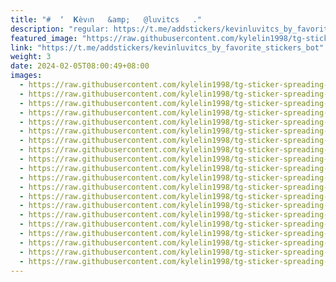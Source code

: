 ```yaml
---
title: "#  ‘  𝚱èvꪱn   &amp;   @luvitcs   ."
description: "regular: https://t.me/addstickers/kevinluvitcs_by_favorite_stickers_bot"
featured_image: "https://raw.githubusercontent.com/kylelin1998/tg-sticker-spreading-worldwide-images/main/img/b2e56b47-9a84-40d9-ad5f-f84e182506fc.jpg"
link: "https://t.me/addstickers/kevinluvitcs_by_favorite_stickers_bot"
weight: 3
date: 2024-02-05T08:00:49+08:00
images:
  - https://raw.githubusercontent.com/kylelin1998/tg-sticker-spreading-worldwide-images/main/img/b2e56b47-9a84-40d9-ad5f-f84e182506fc.jpg
  - https://raw.githubusercontent.com/kylelin1998/tg-sticker-spreading-worldwide-images/main/img/ef4c19cf-ac1d-4872-b3ff-eb89d257dce6.jpg
  - https://raw.githubusercontent.com/kylelin1998/tg-sticker-spreading-worldwide-images/main/img/2afb2a0f-4e0f-4276-847b-eeffba85636e.jpg
  - https://raw.githubusercontent.com/kylelin1998/tg-sticker-spreading-worldwide-images/main/img/0174c9e1-aa38-4a01-838b-d131c4fc5fff.jpg
  - https://raw.githubusercontent.com/kylelin1998/tg-sticker-spreading-worldwide-images/main/img/1c0619fc-4bfd-4e36-9c95-a1a7887d4e00.jpg
  - https://raw.githubusercontent.com/kylelin1998/tg-sticker-spreading-worldwide-images/main/img/662c9d3b-9ee8-4d63-92ea-2e3dc5014fe7.jpg
  - https://raw.githubusercontent.com/kylelin1998/tg-sticker-spreading-worldwide-images/main/img/46315715-1c7f-453a-905b-fedee348f780.jpg
  - https://raw.githubusercontent.com/kylelin1998/tg-sticker-spreading-worldwide-images/main/img/124407d5-be31-407d-a198-7c8398f087eb.jpg
  - https://raw.githubusercontent.com/kylelin1998/tg-sticker-spreading-worldwide-images/main/img/a5f68fe7-76f9-4855-8980-bcb44b5c6327.jpg
  - https://raw.githubusercontent.com/kylelin1998/tg-sticker-spreading-worldwide-images/main/img/9bf54e00-2177-48ed-a89c-efdda2224ed7.jpg
  - https://raw.githubusercontent.com/kylelin1998/tg-sticker-spreading-worldwide-images/main/img/b37f81ee-d0d6-4cd8-9968-a88d3b5eaa64.jpg
  - https://raw.githubusercontent.com/kylelin1998/tg-sticker-spreading-worldwide-images/main/img/84fcf053-503b-42b9-b4cc-ce274611cf3a.jpg
  - https://raw.githubusercontent.com/kylelin1998/tg-sticker-spreading-worldwide-images/main/img/c456e2fd-7124-4be9-96a0-095f338e7d3b.jpg
  - https://raw.githubusercontent.com/kylelin1998/tg-sticker-spreading-worldwide-images/main/img/0809e2f9-721b-4a35-8a4d-19eb6c50708f.jpg
  - https://raw.githubusercontent.com/kylelin1998/tg-sticker-spreading-worldwide-images/main/img/b51774f6-0cdf-4ea2-af79-1cf93a4ad56b.jpg
  - https://raw.githubusercontent.com/kylelin1998/tg-sticker-spreading-worldwide-images/main/img/0ecd12b7-8936-4b65-b6f8-e3acb1aaab25.jpg
  - https://raw.githubusercontent.com/kylelin1998/tg-sticker-spreading-worldwide-images/main/img/41aec303-e3e7-43f2-87f8-ac4277f8ca18.jpg
  - https://raw.githubusercontent.com/kylelin1998/tg-sticker-spreading-worldwide-images/main/img/bceb804f-8f7c-46f3-9975-d0b2c14c990d.jpg
  - https://raw.githubusercontent.com/kylelin1998/tg-sticker-spreading-worldwide-images/main/img/877e52df-ebf0-4c70-b77d-be716beebc5f.jpg
  - https://raw.githubusercontent.com/kylelin1998/tg-sticker-spreading-worldwide-images/main/img/1248b62a-5b71-4db2-a4f5-0a7ddf0c5d17.jpg
---
```

